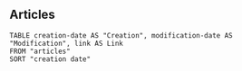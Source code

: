 
## Articles

```dataview
TABLE creation-date AS "Creation", modification-date AS "Modification", link AS Link
FROM "articles"
SORT "creation date"
```





















